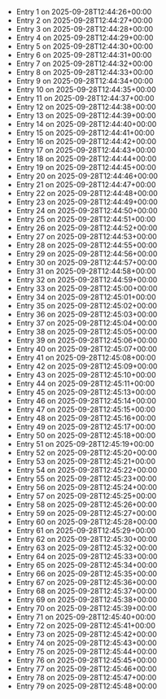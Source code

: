 - Entry 1 on 2025-09-28T12:44:26+00:00
- Entry 2 on 2025-09-28T12:44:27+00:00
- Entry 3 on 2025-09-28T12:44:28+00:00
- Entry 4 on 2025-09-28T12:44:29+00:00
- Entry 5 on 2025-09-28T12:44:30+00:00
- Entry 6 on 2025-09-28T12:44:31+00:00
- Entry 7 on 2025-09-28T12:44:32+00:00
- Entry 8 on 2025-09-28T12:44:33+00:00
- Entry 9 on 2025-09-28T12:44:34+00:00
- Entry 10 on 2025-09-28T12:44:35+00:00
- Entry 11 on 2025-09-28T12:44:37+00:00
- Entry 12 on 2025-09-28T12:44:38+00:00
- Entry 13 on 2025-09-28T12:44:39+00:00
- Entry 14 on 2025-09-28T12:44:40+00:00
- Entry 15 on 2025-09-28T12:44:41+00:00
- Entry 16 on 2025-09-28T12:44:42+00:00
- Entry 17 on 2025-09-28T12:44:43+00:00
- Entry 18 on 2025-09-28T12:44:44+00:00
- Entry 19 on 2025-09-28T12:44:45+00:00
- Entry 20 on 2025-09-28T12:44:46+00:00
- Entry 21 on 2025-09-28T12:44:47+00:00
- Entry 22 on 2025-09-28T12:44:48+00:00
- Entry 23 on 2025-09-28T12:44:49+00:00
- Entry 24 on 2025-09-28T12:44:50+00:00
- Entry 25 on 2025-09-28T12:44:51+00:00
- Entry 26 on 2025-09-28T12:44:52+00:00
- Entry 27 on 2025-09-28T12:44:53+00:00
- Entry 28 on 2025-09-28T12:44:55+00:00
- Entry 29 on 2025-09-28T12:44:56+00:00
- Entry 30 on 2025-09-28T12:44:57+00:00
- Entry 31 on 2025-09-28T12:44:58+00:00
- Entry 32 on 2025-09-28T12:44:59+00:00
- Entry 33 on 2025-09-28T12:45:00+00:00
- Entry 34 on 2025-09-28T12:45:01+00:00
- Entry 35 on 2025-09-28T12:45:02+00:00
- Entry 36 on 2025-09-28T12:45:03+00:00
- Entry 37 on 2025-09-28T12:45:04+00:00
- Entry 38 on 2025-09-28T12:45:05+00:00
- Entry 39 on 2025-09-28T12:45:06+00:00
- Entry 40 on 2025-09-28T12:45:07+00:00
- Entry 41 on 2025-09-28T12:45:08+00:00
- Entry 42 on 2025-09-28T12:45:09+00:00
- Entry 43 on 2025-09-28T12:45:10+00:00
- Entry 44 on 2025-09-28T12:45:11+00:00
- Entry 45 on 2025-09-28T12:45:13+00:00
- Entry 46 on 2025-09-28T12:45:14+00:00
- Entry 47 on 2025-09-28T12:45:15+00:00
- Entry 48 on 2025-09-28T12:45:16+00:00
- Entry 49 on 2025-09-28T12:45:17+00:00
- Entry 50 on 2025-09-28T12:45:18+00:00
- Entry 51 on 2025-09-28T12:45:19+00:00
- Entry 52 on 2025-09-28T12:45:20+00:00
- Entry 53 on 2025-09-28T12:45:21+00:00
- Entry 54 on 2025-09-28T12:45:22+00:00
- Entry 55 on 2025-09-28T12:45:23+00:00
- Entry 56 on 2025-09-28T12:45:24+00:00
- Entry 57 on 2025-09-28T12:45:25+00:00
- Entry 58 on 2025-09-28T12:45:26+00:00
- Entry 59 on 2025-09-28T12:45:27+00:00
- Entry 60 on 2025-09-28T12:45:28+00:00
- Entry 61 on 2025-09-28T12:45:29+00:00
- Entry 62 on 2025-09-28T12:45:30+00:00
- Entry 63 on 2025-09-28T12:45:32+00:00
- Entry 64 on 2025-09-28T12:45:33+00:00
- Entry 65 on 2025-09-28T12:45:34+00:00
- Entry 66 on 2025-09-28T12:45:35+00:00
- Entry 67 on 2025-09-28T12:45:36+00:00
- Entry 68 on 2025-09-28T12:45:37+00:00
- Entry 69 on 2025-09-28T12:45:38+00:00
- Entry 70 on 2025-09-28T12:45:39+00:00
- Entry 71 on 2025-09-28T12:45:40+00:00
- Entry 72 on 2025-09-28T12:45:41+00:00
- Entry 73 on 2025-09-28T12:45:42+00:00
- Entry 74 on 2025-09-28T12:45:43+00:00
- Entry 75 on 2025-09-28T12:45:44+00:00
- Entry 76 on 2025-09-28T12:45:45+00:00
- Entry 77 on 2025-09-28T12:45:46+00:00
- Entry 78 on 2025-09-28T12:45:47+00:00
- Entry 79 on 2025-09-28T12:45:48+00:00
